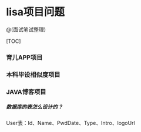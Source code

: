 # lisa项目问题
@(面试笔试整理)

[TOC]

### 育儿APP项目





### 本科毕设相似度项目





### JAVA博客项目

##### 数据库的表怎么设计的？

User表：Id、Name、PwdDate、Type、Intro、logoUrl